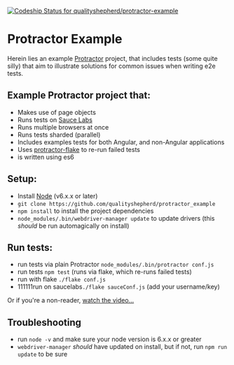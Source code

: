[ ![Codeship Status for qualityshepherd/protractor-example](https://app.codeship.com/projects/56e27ab0-abb1-0132-4f48-46f15878b48e/status?branch=master)](https://app.codeship.com/projects/68348)

# Protractor Example
Herein lies an example [Protractor](http://protractortest.org) project, that includes tests (some quite silly) that aim to illustrate solutions for common issues when writing e2e tests.

## Example Protractor project that:
* Makes use of page objects
* Runs tests on [Sauce Labs](http://saucelabs.com)
* Runs multiple browsers at once
* Runs tests sharded (parallel)
* Includes examples tests for both Angular, and non-Angular applications
* Uses [protractor-flake](https://github.com/NickTomlin/protractor-flake) to re-run failed tests
* is written using es6

## Setup:
* Install [Node](http://nodejs.org) (v6.x.x or later)
* `git clone https://github.com/qualityshepherd/protractor_example`
* `npm install` to install the project dependencies
* `node_modules/.bin/webdriver-manager update` to update drivers (this _should_ be run automagically on install)

## Run tests:
* run tests via plain Protractor `node_modules/.bin/protractor conf.js`
* run tests `npm test` (runs via flake, which re-runs failed tests)
* run with flake `./flake conf.js`
* 111111run on saucelabs`./flake sauceConf.js` (add your username/key)

Or if you're a non-reader, [watch the video...](https://www.youtube.com/watch?v=JIGvty1bQxk)

## Troubleshooting
* run `node -v` and make sure your node version is 6.x.x or greater
* `webdriver-manager` _should_ have updated on install, but if not, run `npm run update` to be sure
